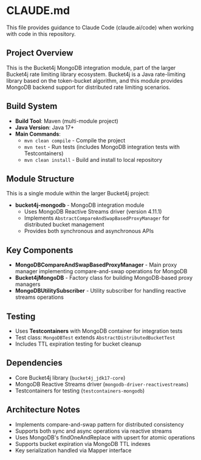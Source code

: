 # CLAUDE.md

This file provides guidance to Claude Code (claude.ai/code) when working with code in this repository.

## Project Overview

This is the Bucket4j MongoDB integration module, part of the larger Bucket4j rate limiting library ecosystem. Bucket4j is a Java rate-limiting library based on the token-bucket algorithm, and this module provides MongoDB backend support for distributed rate limiting scenarios.

## Build System

- **Build Tool**: Maven (multi-module project)
- **Java Version**: Java 17+
- **Main Commands**:
  - `mvn clean compile` - Compile the project
  - `mvn test` - Run tests (includes MongoDB integration tests with Testcontainers)
  - `mvn clean install` - Build and install to local repository

## Module Structure

This is a single module within the larger Bucket4j project:
- **bucket4j-mongodb** - MongoDB integration module
  - Uses MongoDB Reactive Streams driver (version 4.11.1)
  - Implements `AbstractCompareAndSwapBasedProxyManager` for distributed bucket management
  - Provides both synchronous and asynchronous APIs

## Key Components

- **MongoDBCompareAndSwapBasedProxyManager** - Main proxy manager implementing compare-and-swap operations for MongoDB
- **Bucket4jMongoDB** - Factory class for building MongoDB-based proxy managers
- **MongoDBUtilitySubscriber** - Utility subscriber for handling reactive streams operations

## Testing

- Uses **Testcontainers** with MongoDB container for integration tests
- Test class: `MongoDBTest` extends `AbstractDistributedBucketTest`
- Includes TTL expiration testing for bucket cleanup

## Dependencies

- Core Bucket4j library (`bucket4j_jdk17-core`)
- MongoDB Reactive Streams driver (`mongodb-driver-reactivestreams`)
- Testcontainers for testing (`testcontainers-mongodb`)

## Architecture Notes

- Implements compare-and-swap pattern for distributed consistency
- Supports both sync and async operations via reactive streams
- Uses MongoDB's findOneAndReplace with upsert for atomic operations
- Supports bucket expiration via MongoDB TTL indexes
- Key serialization handled via Mapper interface